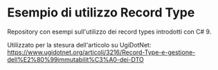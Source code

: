 # Esempio di utilizzo Record Type
Repository con esempi sull'utilizzo dei record types introdotti con C# 9.

Utilizzato per la stesura dell'articolo su UgiDotNet:
https://www.ugidotnet.org/articoli/3216/Record-Type-e-gestione-dell%E2%80%99immutabilit%C3%A0-dei-DTO
